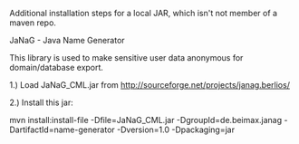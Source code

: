 Additional installation steps for a local JAR, which isn't not member of a maven repo. 

JaNaG - Java Name Generator

This library is used to make sensitive user data anonymous for domain/database export.

1.) Load JaNaG_CML.jar from http://sourceforge.net/projects/janag.berlios/

2.) Install this jar:

mvn install:install-file -Dfile=JaNaG_CML.jar -DgroupId=de.beimax.janag -DartifactId=name-generator -Dversion=1.0 -Dpackaging=jar

